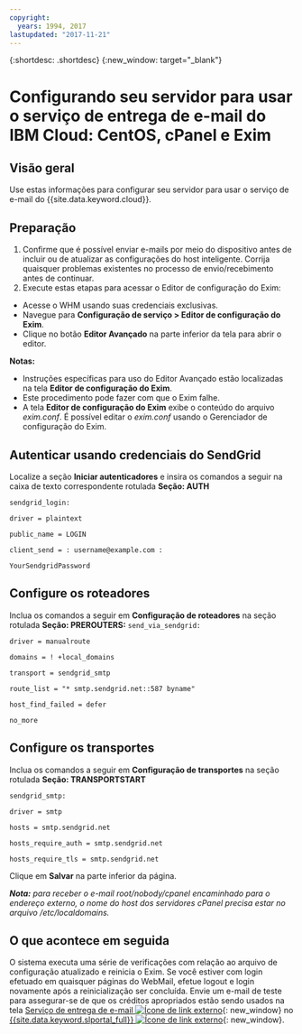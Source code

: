 ```yaml
---
copyright:
  years: 1994, 2017
lastupdated: "2017-11-21"
---
```


{:shortdesc: .shortdesc}
{:new_window: target="_blank"}

# Configurando seu servidor para usar o serviço de entrega de e-mail do IBM Cloud: CentOS, cPanel e Exim

## Visão geral

Use estas informações para configurar seu servidor para usar o serviço de e-mail do {{site.data.keyword.cloud}}. 

## Preparação

1.  Confirme que é possível enviar e-mails por meio do dispositivo antes de incluir ou de atualizar as configurações do host inteligente. Corrija quaisquer problemas existentes no processo de envio/recebimento antes de continuar.
2. Execute estas etapas para acessar o Editor de configuração do Exim:
  * Acesse o WHM usando suas credenciais exclusivas.
  * Navegue para **Configuração de serviço > Editor de configuração do Exim**.
  * Clique no botão **Editor Avançado** na parte inferior da tela para abrir o editor.
  
**Notas:**
- Instruções específicas para uso do Editor Avançado estão localizadas na tela **Editor de configuração do Exim**.
- Este procedimento pode fazer com que o Exim falhe.
- A tela **Editor de configuração do Exim** exibe o conteúdo do arquivo
_exim.conf_. É possível editar o _exim.conf_ usando o Gerenciador de configuração do Exim.

## Autenticar usando credenciais do SendGrid

Localize a seção **Iniciar autenticadores** e insira os comandos a seguir na caixa de texto correspondente rotulada **Seção: AUTH**

`sendgrid_login:`

`driver = plaintext`

`public_name = LOGIN`

`client_send = : username@example.com :` 

`YourSendgridPassword`

## Configure os roteadores

Inclua os comandos a seguir em **Configuração de roteadores** na seção rotulada **Seção: PREROUTERS:**
`send_via_sendgrid:`

`driver = manualroute`

`domains = ! +local_domains`

`transport = sendgrid_smtp`

`route_list = "* smtp.sendgrid.net::587 byname"`

`host_find_failed = defer`

`no_more`

## Configure os transportes

Inclua os comandos a seguir em **Configuração de transportes** na seção rotulada **Seção: TRANSPORTSTART**

`sendgrid_smtp:`

`driver = smtp`

`hosts = smtp.sendgrid.net`

`hosts_require_auth = smtp.sendgrid.net`

`hosts_require_tls = smtp.sendgrid.net`

Clique em **Salvar** na parte inferior da página.

<em>**Nota:** para receber o e-mail root/nobody/cpanel encaminhado para o endereço externo, o nome do host dos servidores cPanel precisa estar no arquivo /etc/localdomains.</em>

## O que acontece em seguida

O sistema executa uma série de verificações com relação ao arquivo de configuração atualizado e reinicia o Exim. Se você estiver com login efetuado em quaisquer páginas do WebMail, efetue logout e login novamente após a reinicialização ser concluída. Envie um e-mail de teste para assegurar-se de que os créditos apropriados estão sendo usados na tela [Serviço de entrega de e-mail ![Ícone de link externo](../../icons/launch-glyph.svg "Ícone de link externo")](https://control.softlayer.com/services/emaildelivery){: new_window} no [{{site.data.keyword.slportal_full}} ![Ícone de link externo](../../icons/launch-glyph.svg "Ícone de link externo")](https://control.softlayer.com/){: new_window}.
